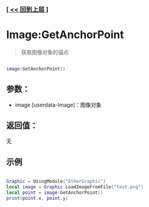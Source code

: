 ### [[ << 回到上层 ]](README.md)

# Image:GetAnchorPoint

> 获取图像对象的锚点

```lua

image:GetAnchorPoint()

```

## 参数：

+ image [userdata-Image]：图像对象

## 返回值：

无

## 示例

```lua

Graphic = UsingModule("EtherGraphic")
local image = Graphic.LoadImageFromFile("test.png")
local point = image:GetAnchorPoint()
print(point.x, point.y)

```